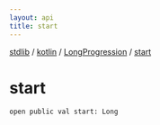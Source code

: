 ```yaml
---
layout: api
title: start
---
```

[stdlib](../../index.md) / [kotlin](../index.md) / [LongProgression](index.md) / [start](start.md)

# start

```
open public val start: Long
```
